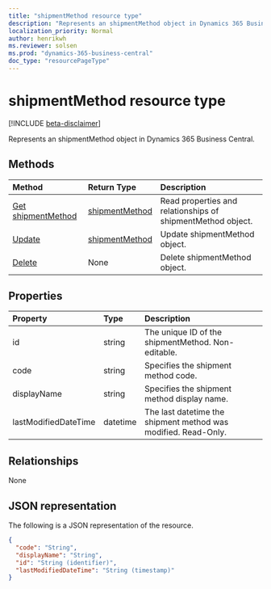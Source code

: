 ```yaml
---
title: "shipmentMethod resource type"
description: "Represents an shipmentMethod object in Dynamics 365 Business Central."
localization_priority: Normal
author: henrikwh
ms.reviewer: solsen
ms.prod: "dynamics-365-business-central"
doc_type: "resourcePageType"
---
```


# shipmentMethod resource type

[!INCLUDE [beta-disclaimer](../../includes/beta-disclaimer.md)]

Represents an shipmentMethod object in Dynamics 365 Business Central.

## Methods

| Method       | Return Type | Description |
|:-------------|:------------|:------------|
| [Get shipmentMethod](../api/dynamics-shipmentmethod-get.md) | [shipmentMethod](dynamics-shipmentmethod.md) | Read properties and relationships of shipmentMethod object. |
| [Update](../api/dynamics-shipmentmethod-update.md) | [shipmentMethod](dynamics-shipmentmethod.md) | Update shipmentMethod object. |
| [Delete](../api/dynamics-shipmentmethod-delete.md) | None | Delete shipmentMethod object. |

## Properties

| Property     | Type        | Description |
|:-------------|:------------|:------------|
|id|string|The unique ID of the shipmentMethod. Non-editable.|
|code|string|Specifies the shipment method code.|
|displayName|string|Specifies the shipment method display name.|
|lastModifiedDateTime|datetime|The last datetime the shipment method was modified. Read-Only.|  

## Relationships

None

## JSON representation

The following is a JSON representation of the resource.

<!-- {
  "blockType": "resource",
  "optionalProperties": [

  ],
  "@odata.type": "microsoft.graph.shipmentMethod",
  "baseType": "",
  "keyProperty": "id"
}-->

```json
{
  "code": "String",
  "displayName": "String",
  "id": "String (identifier)",
  "lastModifiedDateTime": "String (timestamp)"
}
```

<!-- uuid: 16cd6b66-4b1a-43a1-adaf-3a886856ed98
2019-02-04 14:57:30 UTC -->
<!-- {
  "type": "#page.annotation",
  "description": "shipmentMethod resource",
  "keywords": "",
  "section": "documentation",
  "tocPath": ""
}-->